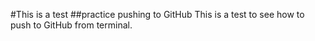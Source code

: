 #This is a test
##practice pushing to GitHub
This is a test to see how to push to GitHub from terminal.